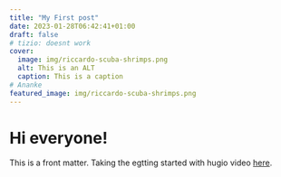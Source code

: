 ```yaml
---
title: "My First post"
date: 2023-01-28T06:42:41+01:00
draft: false
# tizio: doesnt work
cover:
  image: img/riccardo-scuba-shrimps.png
  alt: This is an ALT
  caption: This is a caption
# Ananke
featured_image: img/riccardo-scuba-shrimps.png
---
```

# Hi everyone!

This is a front matter.
Taking the egtting started with hugio video [here](https://www.youtube.com/watch?v=hjD9jTi_DQ4).
